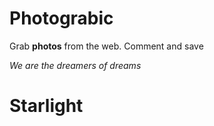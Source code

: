 # Photograbic

Grab **photos** from the web. Comment and save

_We are the dreamers of dreams_

# Starlight
